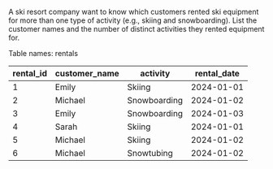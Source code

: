 A ski resort company want to know which customers rented ski equipment for more than one type of activity (e.g., skiing and snowboarding). List the customer names and the number of distinct activities they rented equipment for.

Table names: rentals
<table class="chakra-table css-5605sr"><thead class="css-0"><tr class="css-0"><th class="css-19iw99a">rental_id</th><th class="css-19iw99a">customer_name</th><th class="css-19iw99a">activity</th><th class="css-19iw99a">rental_date</th></tr></thead><tbody class="css-0"><tr class="css-0"><td class="css-x7usx6">1</td><td class="css-x7usx6">Emily</td><td class="css-x7usx6">Skiing</td><td class="css-x7usx6">2024-01-01</td></tr><tr class="css-0"><td class="css-x7usx6">2</td><td class="css-x7usx6">Michael</td><td class="css-x7usx6">Snowboarding</td><td class="css-x7usx6">2024-01-02</td></tr><tr class="css-0"><td class="css-x7usx6">3</td><td class="css-x7usx6">Emily</td><td class="css-x7usx6">Snowboarding</td><td class="css-x7usx6">2024-01-03</td></tr><tr class="css-0"><td class="css-x7usx6">4</td><td class="css-x7usx6">Sarah</td><td class="css-x7usx6">Skiing</td><td class="css-x7usx6">2024-01-01</td></tr><tr class="css-0"><td class="css-x7usx6">5</td><td class="css-x7usx6">Michael</td><td class="css-x7usx6">Skiing</td><td class="css-x7usx6">2024-01-02</td></tr><tr class="css-0"><td class="css-x7usx6">6</td><td class="css-x7usx6">Michael</td><td class="css-x7usx6">Snowtubing</td><td class="css-x7usx6">2024-01-02</td></tr></tbody></table>